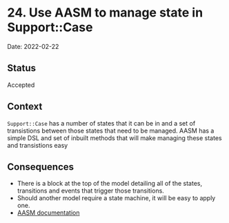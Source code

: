 # 24. Use AASM to manage state in Support::Case

Date: 2022-02-22

## Status

Accepted

## Context

```Support::Case``` has a number of states that it can be in and a set of transistions between those states that need to be managed.
AASM has a simple DSL and set of inbuilt methods that will make managing these states and transistions easy

## Consequences

* There is a block at the top of the model detailing all of the states, transitions and events that trigger those transitions.
* Should another model require a state machine, it will be easy to apply one.
* [AASM documentation](https://github.com/aasm/aasm#usage_)
